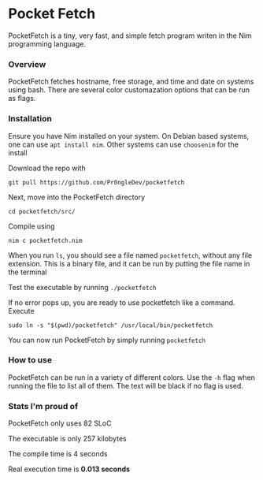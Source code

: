 # Pocket Fetch
PocketFetch is a tiny, very fast, and simple fetch program writen in the Nim programming language.

### Overview
PocketFetch fetches hostname, free storage, and time and date on systems using bash. There are several color customazation options that can be run as flags. 

### Installation

Ensure you have Nim installed on your system. On Debian based systems, one can use `apt install nim`. Other systems can use `choosenim` for the install   

Download the repo with

`git pull https://github.com/Pr0ngleDev/pocketfetch`

Next, move into the PocketFetch directory

`cd pocketfetch/src/`

Compile using

`nim c pocketfetch.nim`

When you run `ls`, you should see a file named `pocketfetch`, without any file extension. This is a binary file, and it can be run by putting the file name in the terminal

Test the executable by running `./pocketfetch`

If no error pops up, you are ready to use pocketfetch like a command. Execute 

`sudo ln -s "$(pwd)/pocketfetch" /usr/local/bin/pocketfetch`

You can now run PocketFetch by simply running `pocketfetch`

### How to use

PocketFetch can be run in a variety of different colors. Use the `-h` flag when running the file to list all of them. The text will be black if no flag is used.

### Stats I'm proud of

PocketFetch only uses 82 SLoC

The executable is only 257 kilobytes 

The compile time is 4 seconds 

Real execution time is **0.013 seconds**

